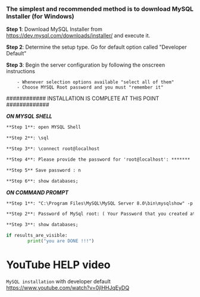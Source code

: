 
### The simplest and recommended method is to download MySQL Installer (for Windows)

**Step 1**: Download MySQL Installer from https://dev.mysql.com/downloads/installer/ and execute it.

**Step 2**: Determine the setup type. Go for default option called "Developer Default"

**Step 3**: Begin the server configuration by following the onscreen instructions

        - Whenever selection options available "select all of them"
        - Choose MYSQL Root password and you must "remember it"
        

############ INSTALLATION IS COMPLETE AT THIS POINT #############

***************ON MYSQL SHELL***************

```markdown
**Step 1**: open MYSQL Shell

**Step 2**: \sql

**Step 3**: \connect root@localhost

**Step 4**: Please provide the password for 'root@localhost': *******

**Step 5** Save password : n

**Step 6**: show databases;
```


*******************ON COMMAND PROMPT*******************

```markdown
**Step 1**: "C:\Program Files\MySQL\MySQL Server 8.0\bin\mysqlshow" -p

**Step 2**: Password of MySql root: ( Your Password that you created at installation time )

**Step 3**: show databases;
```

```python
if results_are_visible:
        print("you are DONE !!!")     
```


# YouTube HELP video

`MySQL installation` with developer default
https://www.youtube.com/watch?v=0jlHHJqEyDQ

